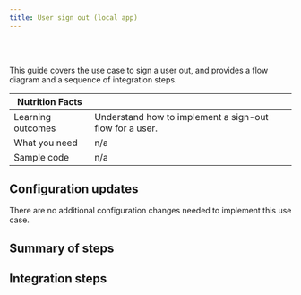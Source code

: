 ```yaml
---
title: User sign out (local app)
---
```


<div class="oie-embedded-sdk">

<ApiLifecycle access="ie" /><br>
<ApiLifecycle access="Limited GA" /><br>

<StackSelector class="cleaner-selector"/>

This guide covers the use case to sign a user out, and provides a flow diagram and a sequence of integration steps.

 Nutrition Facts                                                                          |                                                                                      |
| --------------------------------------------------------------------------------  | -------------------------------------------------------------------------               |
| Learning outcomes                     | Understand how to implement a sign-out flow for a user.                                                     |
| What you need | n/a                                                     |
| Sample code                                                        | n/a                                                      |

## Configuration updates

There are no additional configuration changes needed to implement this use case.

## Summary of steps

<StackSelector snippet="summaryofsteps" noSelector />

## Integration steps

<StackSelector snippet="integrationsteps" noSelector />

</div>
